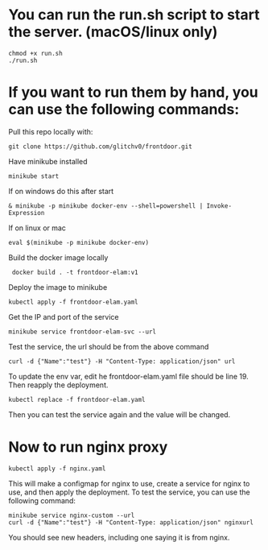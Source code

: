 # You can run the run.sh script to start the server. (macOS/linux only)
```
chmod +x run.sh
./run.sh
```

# If you want to run them by hand, you can use the following commands:

Pull this repo locally with:
```
git clone https://github.com/glitchv0/frontdoor.git
```

Have minikube installed
```
minikube start
```

If on windows do this after start
```
& minikube -p minikube docker-env --shell=powershell | Invoke-Expression
```

If on linux or mac
```
eval $(minikube -p minikube docker-env)  
```

Build the docker image locally
```
 docker build . -t frontdoor-elam:v1
 ```

 Deploy the image to minikube
 ```
 kubectl apply -f frontdoor-elam.yaml
 ```

 Get the IP and port of the service
 ```
 minikube service frontdoor-elam-svc --url
 ```

 Test the service, the url should be from the above command
 ```
curl -d {"Name":"test"} -H "Content-Type: application/json" url
 ```

 To update the env var, edit he frontdoor-elam.yaml file should be line 19.  Then reapply the deployment.
 ```
kubectl replace -f frontdoor-elam.yaml
```

Then you can test the service again and the value will be changed.

# Now to run nginx proxy
```
kubectl apply -f nginx.yaml
```

This will make a configmap for nginx to use, create a service for nginx to use, and then apply the deployment.  To test the service, you can use the following command:
```
minikube service nginx-custom --url
curl -d {"Name":"test"} -H "Content-Type: application/json" nginxurl
```

You should see new headers, including one saying it is from nginx.